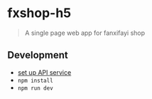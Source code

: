 # fxshop-h5

> A single page web app for fanxifayi shop

## Development

- [set up API service](https://gitee.com/brucezhushijie/fxshop-backend)
- `npm install`
- `npm run dev`
